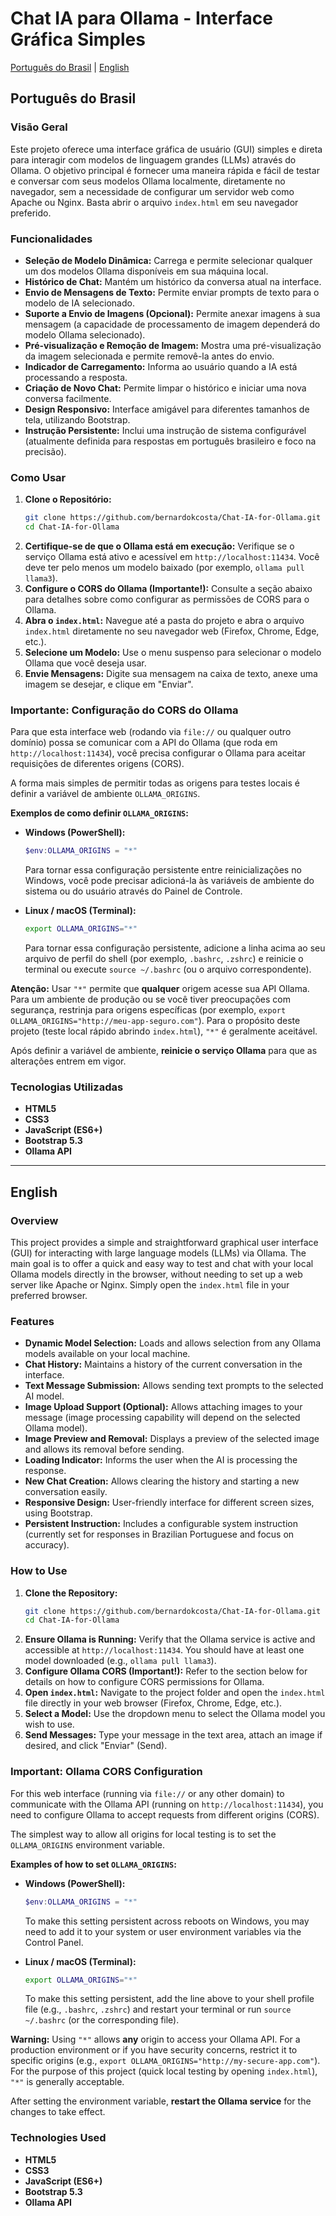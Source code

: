 # Chat IA para Ollama - Interface Gráfica Simples

[Português do Brasil](#português-do-brasil) | [English](#english)

## Português do Brasil

### Visão Geral

Este projeto oferece uma interface gráfica de usuário (GUI) simples e direta para interagir com modelos de linguagem grandes (LLMs) através do Ollama. O objetivo principal é fornecer uma maneira rápida e fácil de testar e conversar com seus modelos Ollama localmente, diretamente no navegador, sem a necessidade de configurar um servidor web como Apache ou Nginx. Basta abrir o arquivo `index.html` em seu navegador preferido.

### Funcionalidades

* **Seleção de Modelo Dinâmica:** Carrega e permite selecionar qualquer um dos modelos Ollama disponíveis em sua máquina local.
* **Histórico de Chat:** Mantém um histórico da conversa atual na interface.
* **Envio de Mensagens de Texto:** Permite enviar prompts de texto para o modelo de IA selecionado.
* **Suporte a Envio de Imagens (Opcional):** Permite anexar imagens à sua mensagem (a capacidade de processamento de imagem dependerá do modelo Ollama selecionado).
* **Pré-visualização e Remoção de Imagem:** Mostra uma pré-visualização da imagem selecionada e permite removê-la antes do envio.
* **Indicador de Carregamento:** Informa ao usuário quando a IA está processando a resposta.
* **Criação de Novo Chat:** Permite limpar o histórico e iniciar uma nova conversa facilmente.
* **Design Responsivo:** Interface amigável para diferentes tamanhos de tela, utilizando Bootstrap.
* **Instrução Persistente:** Inclui uma instrução de sistema configurável (atualmente definida para respostas em português brasileiro e foco na precisão).

### Como Usar

1.  **Clone o Repositório:**
    ```bash
    git clone https://github.com/bernardokcosta/Chat-IA-for-Ollama.git
    cd Chat-IA-for-Ollama
    ```
2.  **Certifique-se de que o Ollama está em execução:**
    Verifique se o serviço Ollama está ativo e acessível em `http://localhost:11434`. Você deve ter pelo menos um modelo baixado (por exemplo, `ollama pull llama3`).
3.  **Configure o CORS do Ollama (Importante!):**
    Consulte a seção abaixo para detalhes sobre como configurar as permissões de CORS para o Ollama.
4.  **Abra o `index.html`:**
    Navegue até a pasta do projeto e abra o arquivo `index.html` diretamente no seu navegador web (Firefox, Chrome, Edge, etc.).
5.  **Selecione um Modelo:**
    Use o menu suspenso para selecionar o modelo Ollama que você deseja usar.
6.  **Envie Mensagens:**
    Digite sua mensagem na caixa de texto, anexe uma imagem se desejar, e clique em "Enviar".

### Importante: Configuração do CORS do Ollama

Para que esta interface web (rodando via `file://` ou qualquer outro domínio) possa se comunicar com a API do Ollama (que roda em `http://localhost:11434`), você precisa configurar o Ollama para aceitar requisições de diferentes origens (CORS).

A forma mais simples de permitir todas as origens para testes locais é definir a variável de ambiente `OLLAMA_ORIGINS`.

**Exemplos de como definir `OLLAMA_ORIGINS`:**

* **Windows (PowerShell):**
    ```powershell
    $env:OLLAMA_ORIGINS = "*"
    ```
    Para tornar essa configuração persistente entre reinicializações no Windows, você pode precisar adicioná-la às variáveis de ambiente do sistema ou do usuário através do Painel de Controle.

* **Linux / macOS (Terminal):**
    ```bash
    export OLLAMA_ORIGINS="*"
    ```
    Para tornar essa configuração persistente, adicione a linha acima ao seu arquivo de perfil do shell (por exemplo, `.bashrc`, `.zshrc`) e reinicie o terminal ou execute `source ~/.bashrc` (ou o arquivo correspondente).

**Atenção:** Usar `"*"` permite que **qualquer** origem acesse sua API Ollama. Para um ambiente de produção ou se você tiver preocupações com segurança, restrinja para origens específicas (por exemplo, `export OLLAMA_ORIGINS="http://meu-app-seguro.com"`). Para o propósito deste projeto (teste local rápido abrindo `index.html`), `"*"` é geralmente aceitável.

Após definir a variável de ambiente, **reinicie o serviço Ollama** para que as alterações entrem em vigor.

### Tecnologias Utilizadas

* **HTML5**
* **CSS3**
* **JavaScript (ES6+)**
* **Bootstrap 5.3**
* **Ollama API**
---

## English

### Overview

This project provides a simple and straightforward graphical user interface (GUI) for interacting with large language models (LLMs) via Ollama. The main goal is to offer a quick and easy way to test and chat with your local Ollama models directly in the browser, without needing to set up a web server like Apache or Nginx. Simply open the `index.html` file in your preferred browser.

### Features

* **Dynamic Model Selection:** Loads and allows selection from any Ollama models available on your local machine.
* **Chat History:** Maintains a history of the current conversation in the interface.
* **Text Message Submission:** Allows sending text prompts to the selected AI model.
* **Image Upload Support (Optional):** Allows attaching images to your message (image processing capability will depend on the selected Ollama model).
* **Image Preview and Removal:** Displays a preview of the selected image and allows its removal before sending.
* **Loading Indicator:** Informs the user when the AI is processing the response.
* **New Chat Creation:** Allows clearing the history and starting a new conversation easily.
* **Responsive Design:** User-friendly interface for different screen sizes, using Bootstrap.
* **Persistent Instruction:** Includes a configurable system instruction (currently set for responses in Brazilian Portuguese and focus on accuracy).

### How to Use

1.  **Clone the Repository:**
    ```bash
    git clone https://github.com/bernardokcosta/Chat-IA-for-Ollama.git
    cd Chat-IA-for-Ollama
    ```
2.  **Ensure Ollama is Running:**
    Verify that the Ollama service is active and accessible at `http://localhost:11434`. You should have at least one model downloaded (e.g., `ollama pull llama3`).
3.  **Configure Ollama CORS (Important!):**
    Refer to the section below for details on how to configure CORS permissions for Ollama.
4.  **Open `index.html`:**
    Navigate to the project folder and open the `index.html` file directly in your web browser (Firefox, Chrome, Edge, etc.).
5.  **Select a Model:**
    Use the dropdown menu to select the Ollama model you wish to use.
6.  **Send Messages:**
    Type your message in the text area, attach an image if desired, and click "Enviar" (Send).

### Important: Ollama CORS Configuration

For this web interface (running via `file://` or any other domain) to communicate with the Ollama API (running on `http://localhost:11434`), you need to configure Ollama to accept requests from different origins (CORS).

The simplest way to allow all origins for local testing is to set the `OLLAMA_ORIGINS` environment variable.

**Examples of how to set `OLLAMA_ORIGINS`:**

* **Windows (PowerShell):**
    ```powershell
    $env:OLLAMA_ORIGINS = "*"
    ```
    To make this setting persistent across reboots on Windows, you may need to add it to your system or user environment variables via the Control Panel.

* **Linux / macOS (Terminal):**
    ```bash
    export OLLAMA_ORIGINS="*"
    ```
    To make this setting persistent, add the line above to your shell profile file (e.g., `.bashrc`, `.zshrc`) and restart your terminal or run `source ~/.bashrc` (or the corresponding file).

**Warning:** Using `"*"` allows **any** origin to access your Ollama API. For a production environment or if you have security concerns, restrict it to specific origins (e.g., `export OLLAMA_ORIGINS="http://my-secure-app.com"`). For the purpose of this project (quick local testing by opening `index.html`), `"*"` is generally acceptable.

After setting the environment variable, **restart the Ollama service** for the changes to take effect.

### Technologies Used

* **HTML5**
* **CSS3**
* **JavaScript (ES6+)**
* **Bootstrap 5.3**
* **Ollama API**
